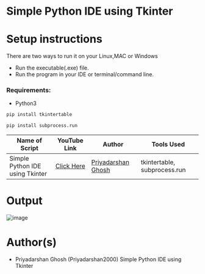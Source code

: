 # Simple Python IDE using Tkinter



# Setup instructions
There are two ways to run it on your Linux,MAC or Windows

- Run the executable(.exe) file.
- Run the program in your IDE or terminal/command line.

### Requirements:
- Python3

```bash
pip install tkintertable
```
```bash
pip install subprocess.run
```

| Name of Script | YouTube Link |  Author | Tools Used |
| --- | --- | --- | --- 
|Simple Python IDE using Tkinter| [Click Here](https://www.youtube.com/watch?v=-oGVdnelHv8) | [Priyadarshan Ghosh](https://github.com/Priyadarshan2000) | tkintertable, subprocess.run
# Output
![image](https://user-images.githubusercontent.com/62868878/112800376-32ae3c00-908d-11eb-96ac-38b7d1f2fb76.png)


# Author(s)

- Priyadarshan Ghosh (Priyadarshan2000)
Simple Python IDE using Tkinter

